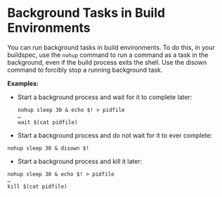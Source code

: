# Background Tasks in Build Environments<a name="build-env-ref-background-tasks"></a>

You can run background tasks in build environments\. To do this, in your buildspec, use the `nohup` command to run a command as a task in the background, even if the build process exits the shell\. Use the disown command to forcibly stop a running background task\.

**Examples:**
+ Start a background process and wait for it to complete later:

  ```
  nohup sleep 30 & echo $! > pidfile
  …
  wait $(cat pidfile)
  ```
+  Start a background process and do not wait for it to ever complete:

  ```
  nohup sleep 30 & disown $!
  ```
+  Start a background process and kill it later:

  ```
  nohup sleep 30 & echo $! > pidfile
  …
  kill $(cat pidfile)
  ```
